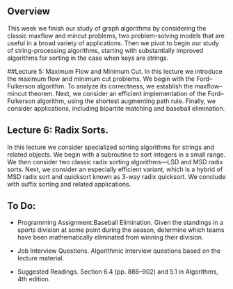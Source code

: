 ## Overview
This week we finish our study of graph algorithms by considering the classic maxflow and mincut problems, two problem-solving models that are useful in a broad variety of applications. Then we pivot to begin our study of string-processing algorithms, starting with substantially improved algorithms for sorting in the case when keys are strings.

##Lecture 5: Maximum Flow and Minimum Cut. 
In this lecture we introduce the maximum flow and minimum cut problems. We begin with the Ford–Fulkerson algorithm. To analyze its correctness, we establish the maxflow–mincut theorem. Next, we consider an efficient implementation of the Ford–Fulkerson algorithm, using the shortest augmenting path rule. Finally, we consider applications, including bipartite matching and baseball elimination.

## Lecture 6: Radix Sorts. 
In this lecture we consider specialized sorting algorithms for strings and related objects. We begin with a subroutine to sort integers in a small range. We then consider two classic radix sorting algorithms—LSD and MSD radix sorts. Next, we consider an especially efficient variant, which is a hybrid of MSD radix sort and quicksort known as 3-way radix quicksort. We conclude with suffix sorting and related applications.

## To Do:
- Programming Assignment:Baseball Elimination. 
Given the standings in a sports division at some point during the season, determine which teams have been mathematically eliminated from winning their division.

- Job Interview Questions. 
Algorithmic interview questions based on the lecture material.

- Suggested Readings. 
Section 6.4 (pp. 886–902) and 5.1 in Algorithms, 4th edition.

